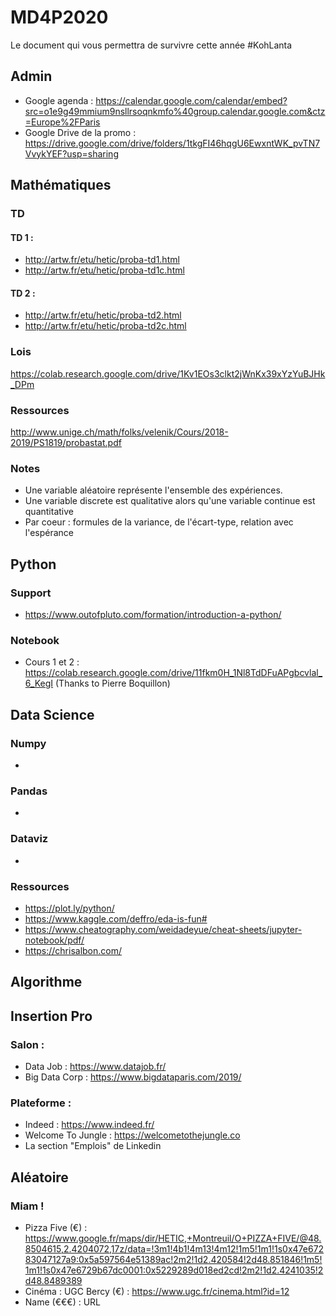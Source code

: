 # MD4P2020

Le document qui vous permettra de survivre cette année #KohLanta

## Admin
  - Google agenda : https://calendar.google.com/calendar/embed?src=o1e9g49mmium9nsllrsoqnkmfo%40group.calendar.google.com&ctz=Europe%2FParis
  - Google Drive de la promo : https://drive.google.com/drive/folders/1tkgFI46hqgU6EwxntWK_pvTN7VvykYEF?usp=sharing 

## Mathématiques
  ### TD 

  #### TD 1 :
  - http://artw.fr/etu/hetic/proba-td1.html 
  - http://artw.fr/etu/hetic/proba-td1c.html
  
  #### TD 2 :
  - http://artw.fr/etu/hetic/proba-td2.html 
  - http://artw.fr/etu/hetic/proba-td2c.html
  
  ### Lois
  https://colab.research.google.com/drive/1Kv1EOs3clkt2jWnKx39xYzYuBJHk_DPm

  ### Ressources
  http://www.unige.ch/math/folks/velenik/Cours/2018-2019/PS1819/probastat.pdf 
 
  ### Notes 
   - Une variable aléatoire représente l'ensemble des expériences. 
   - Une variable discrete est qualitative alors qu'une variable continue est quantitative
   - Par coeur : formules de la variance, de l'écart-type, relation avec l'espérance

## Python 
  ### Support 
  - https://www.outofpluto.com/formation/introduction-a-python/
  ### Notebook
  - Cours 1 et 2 : https://colab.research.google.com/drive/11fkm0H_1Nl8TdDFuAPgbcvlal_6_KegI (Thanks to Pierre Boquillon)

## Data Science
  ### Numpy
  - 
  ### Pandas
  - 
  
  ### Dataviz
  - 
  
  ### Ressources
  - https://plot.ly/python/
  - https://www.kaggle.com/deffro/eda-is-fun#
  - https://www.cheatography.com/weidadeyue/cheat-sheets/jupyter-notebook/pdf/
  - https://chrisalbon.com/

## Algorithme

## Insertion Pro

  ### Salon :
  - Data Job : https://www.datajob.fr/
  - Big Data Corp : https://www.bigdataparis.com/2019/
    
  ### Plateforme :
  - Indeed : https://www.indeed.fr/
  - Welcome To Jungle : https://welcometothejungle.co
  - La section "Emplois" de Linkedin

## Aléatoire

### Miam !
 - Pizza Five (€) : https://www.google.fr/maps/dir/HETIC,+Montreuil/O+PIZZA+FIVE/@48.8504615,2.4204072,17z/data=!3m1!4b1!4m13!4m12!1m5!1m1!1s0x47e67283047127a9:0x5a597564e51389ac!2m2!1d2.420584!2d48.851846!1m5!1m1!1s0x47e6729b67dc0001:0x5229289d018ed2cd!2m2!1d2.4241035!2d48.8489389
 - Cinéma : UGC Bercy (€) : https://www.ugc.fr/cinema.html?id=12
 - Name (€€€) : URL 
 
